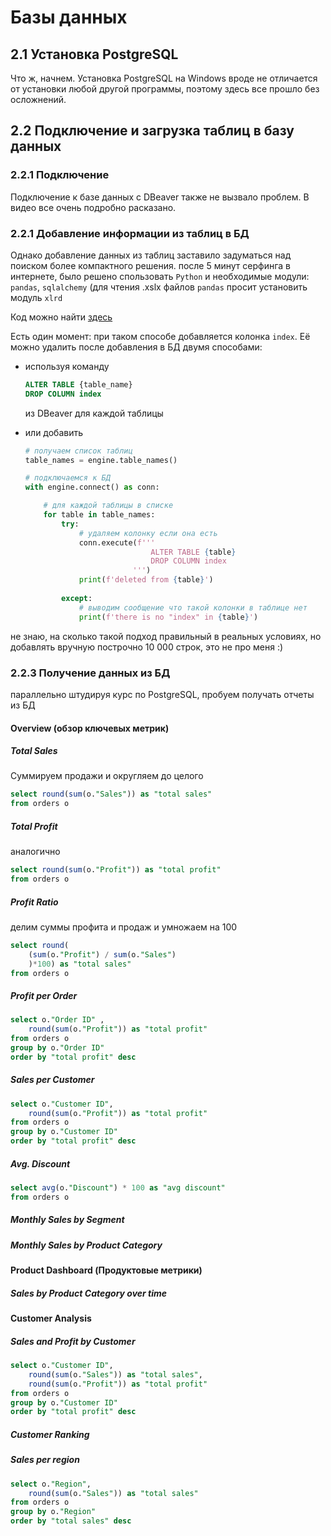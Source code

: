 # Базы данных

## 2.1 Установка PostgreSQL

Что ж, начнем. Установка PostgreSQL на Windows вроде не отличается от установки любой другой программы, поэтому здесь все прошло без осложнений.

## 2.2 Подключение и загрузка таблиц в базу данных

### 2.2.1 Подключение

Подключение к базе данных с DBeaver также не вызвало проблем. В видео все очень подробно расказано.

### 2.2.1 Добавление информации из таблиц в БД

Однако добавление данных из таблиц заставило задуматься над поиском более компактного решения.
после 5 минут серфинга в интернете, было решено спользовать `Python` и необходимые модули: `pandas`, `sqlalchemy` (для чтения .xslx файлов `pandas` просит установить модуль `xlrd`

Код можно найти [здесь](./table_creating.py)

Есть один момент: при таком способе добавляется колонка `index`. Её можно удалить после добавления в БД двумя способами:

* используя команду

    ```SQL
    ALTER TABLE {table_name}
    DROP COLUMN index
    ```

    из DBeaver для каждой таблицы

* или добавить

    ```python
    # получаем список таблиц
    table_names = engine.table_names()

    # подключаемся к БД
    with engine.connect() as conn:

        # для каждой таблицы в списке
        for table in table_names:
            try:
                # удаляем колонку если она есть
                conn.execute(f'''
                                ALTER TABLE {table}
                                DROP COLUMN index
                            ''')
                print(f'deleted from {table}')
                
            except:
                # выводим сообщение что такой колонки в таблице нет
                print(f'there is no "index" in {table}')
    ```

не знаю, на сколько такой подход правильный в реальных условиях, но добавлять вручную построчно 10 000 строк, это не про меня :)

### 2.2.3 Получение данных из БД

параллельно штудируя курс по PostgreSQL, пробуем получать отчеты из БД

#### Overview (обзор ключевых метрик)

##### Total Sales

Суммируем продажи и округляем до целого

```SQL
select round(sum(o."Sales")) as "total sales"
from orders o
```

##### Total Profit

аналогично

```sql
select round(sum(o."Profit")) as "total profit"
from orders o
```

##### Profit Ratio

делим суммы профита и продаж и умножаем на 100

```sql
select round(
    (sum(o."Profit") / sum(o."Sales")
    )*100) as "total sales"
from orders o
```

##### Profit per Order

```sql
select o."Order ID" , 
    round(sum(o."Profit")) as "total profit"
from orders o
group by o."Order ID" 
order by "total profit" desc
```

##### Sales per Customer

```sql
select o."Customer ID", 
    round(sum(o."Profit")) as "total profit"
from orders o
group by o."Customer ID" 
order by "total profit" desc
```

##### Avg. Discount

```sql
select avg(o."Discount") * 100 as "avg discount"
from orders o
```

##### Monthly Sales by Segment

##### Monthly Sales by Product Category

#### Product Dashboard (Продуктовые метрики)

##### Sales by Product Category over time

#### Customer Analysis

##### Sales and Profit by Customer

```sql
select o."Customer ID", 
    round(sum(o."Sales")) as "total sales",
    round(sum(o."Profit")) as "total profit"
from orders o
group by o."Customer ID" 
order by "total profit" desc
```

##### Customer Ranking

##### Sales per region

```sql
select o."Region", 
    round(sum(o."Sales")) as "total sales"
from orders o
group by o."Region" 
order by "total sales" desc
```

